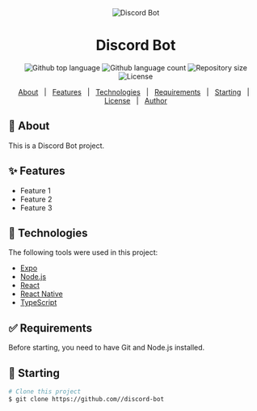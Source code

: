 <div align="center" id="top">
  <img src="./.github/app.gif" alt="Discord Bot" />
</div>

<h1 align="center">Discord Bot</h1>

<p align="center">
  <img alt="Github top language" src="https://img.shields.io/github/languages/top/{{YOUR_GITHUB_USERNAME}}/discord-bot?color=56BEB8">
  <img alt="Github language count" src="https://img.shields.io/github/languages/count/{{YOUR_GITHUB_USERNAME}}/discord-bot?color=56BEB8">
  <img alt="Repository size" src="https://img.shields.io/github/repo-size/{{YOUR_GITHUB_USERNAME}}/discord-bot?color=56BEB8">
  <img alt="License" src="https://img.shields.io/github/license/{{YOUR_GITHUB_USERNAME}}/discord-bot?color=56BEB8">
</p>

<p align="center">
  <a href="#dart-about">About</a> &#xa0; | &#xa0;
  <a href="#sparkles-features">Features</a> &#xa0; | &#xa0;
  <a href="#rocket-technologies">Technologies</a> &#xa0; | &#xa0;
  <a href="#white_check_mark-requirements">Requirements</a> &#xa0; | &#xa0;
  <a href="#checkered_flag-starting">Starting</a> &#xa0; | &#xa0;
  <a href="#memo-license">License</a> &#xa0; | &#xa0;
  <a href="https://github.com/{{YOUR_GITHUB_USERNAME}}" target="_blank">Author</a>
</p>

## :dart: About ##

This is a Discord Bot project.

## :sparkles: Features ##

- Feature 1
- Feature 2
- Feature 3

## :rocket: Technologies ##

The following tools were used in this project:

- [Expo](https://expo.io/)
- [Node.js](https://nodejs.org/en/)
- [React](https://pt-br.reactjs.org/)
- [React Native](https://reactnative.dev/)
- [TypeScript](https://www.typescriptlang.org/)

## :white_check_mark: Requirements ##

Before starting, you need to have Git and Node.js installed.

## :checkered_flag: Starting ##

```bash
# Clone this project
$ git clone https://github.com//discord-bot
